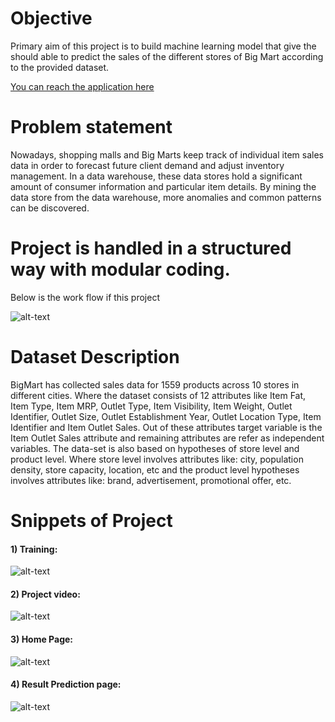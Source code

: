 
# Objective
Primary aim of this project is to build machine learning model that give the should able to predict the sales of the
different stores of Big Mart according to the provided dataset.

[You can reach the application here](https://storesalespred.herokuapp.com/)


# Problem statement
Nowadays, shopping malls and Big Marts keep track of individual item sales data in order to forecast future client demand and adjust inventory management. In a data
warehouse, these data stores hold a significant amount of consumer information and particular item details. By mining the data store from the data warehouse, more
anomalies and common patterns can be discovered.


# Project is handled in a structured way with modular coding.
Below is the work flow if this project

![alt-text](https://github.com/shivanshjayara/BigMart_Sales_Prediction/blob/master/Screenshots/arch.png)


# Dataset Description 
BigMart has collected sales data for 1559 products across 10 stores in different cities. Where the dataset consists of 12 attributes like Item Fat, Item Type, Item MRP, Outlet Type, Item Visibility, Item Weight, Outlet Identifier, Outlet Size, Outlet Establishment Year, Outlet Location Type, Item Identifier and Item Outlet Sales. Out of these attributes target variable is the Item Outlet Sales attribute and remaining attributes are refer as independent variables. 
The data-set is also based on hypotheses of store level and product level. Where store level involves attributes like: city, population density, store capacity, location, etc and the product level hypotheses involves attributes like: brand, advertisement, promotional offer, etc.


# Snippets of Project

#### 1) Training:

![alt-text](https://github.com/shivanshjayara/BigMart_Sales_Prediction/blob/master/Screenshots/Training_Result.jpg)


#### 2) Project video:

![alt-text](https://github.com/shivanshjayara/BigMart_Sales_Prediction/blob/master/Screenshots/screen.gif)


#### 3) Home Page:

![alt-text](https://github.com/shivanshjayara/BigMart_Sales_Prediction/blob/master/Screenshots/Application_Home_Page.jpg)


#### 4) Result Prediction page:

![alt-text](https://github.com/shivanshjayara/BigMart_Sales_Prediction/blob/master/Screenshots/Prediction_Result_Page.jpg)
